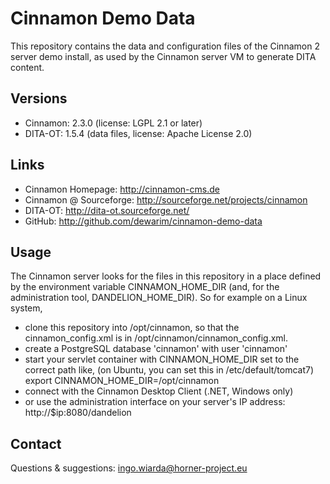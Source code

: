 # Cinnamon Demo Data

This repository contains the data and configuration files of the Cinnamon 2 server demo install, as used by the Cinnamon server VM to generate DITA content.

## Versions

* Cinnamon: 2.3.0 (license: LGPL 2.1 or later)
* DITA-OT: 1.5.4 (data files, license: Apache License 2.0)

## Links

* Cinnamon Homepage: http://cinnamon-cms.de
* Cinnamon @ Sourceforge: http://sourceforge.net/projects/cinnamon
* DITA-OT: http://dita-ot.sourceforge.net/
* GitHub: http://github.com/dewarim/cinnamon-demo-data

## Usage

The Cinnamon server looks for the files in this repository in a place defined by the environment variable CINNAMON_HOME_DIR (and, for the administration tool, DANDELION_HOME_DIR). So for example on a Linux system, 

* clone this repository into /opt/cinnamon, so that the cinnamon_config.xml is in /opt/cinnamon/cinnamon_config.xml.
* create a PostgreSQL database 'cinnamon' with user 'cinnamon'
* start your servlet container with CINNAMON_HOME_DIR set to the correct path like, (on Ubuntu, you can set this in /etc/default/tomcat7)
  export CINNAMON_HOME_DIR=/opt/cinnamon
* connect with the Cinnamon Desktop Client (.NET, Windows only)
* or use the administration interface on your server's IP address:
  http://$ip:8080/dandelion

## Contact

Questions & suggestions: ingo.wiarda@horner-project.eu
